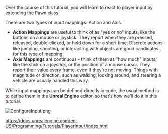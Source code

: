Over the course of this tutorial, you will learn to react to player input by extending the Pawn class.

There are two types of input mappings: Action and Axis.

- **Action Mappings** are useful to think of as "yes or no" inputs, like the buttons on a mouse or joystick. They report when they are pressed, released, double-clicked, or held down for a short time. Discrete actions like jumping, shooting, or interacting with objects are good candidates for this type of mapping.
- **Axis Mappings** are continuous - think of them as "how much" inputs, like the stick on a joystick, or the position of a mouse cursor. They report their value every frame, even if they're not moving. Things with magnitude or direction, such as walking, looking around, and steering a vehicle are usually handled this way.

While input mappings can be defined directly in code, the usual method is to define them in the **Unreal Engine** editor, so that's how we'll do it in this tutorial.



![ConfigureInput.png](https://docs.unrealengine.com/Images/Programming/Tutorials/PlayerInput/ConfigureInput.jpg)



https://docs.unrealengine.com/en-US/Programming/Tutorials/PlayerInput/index.html
